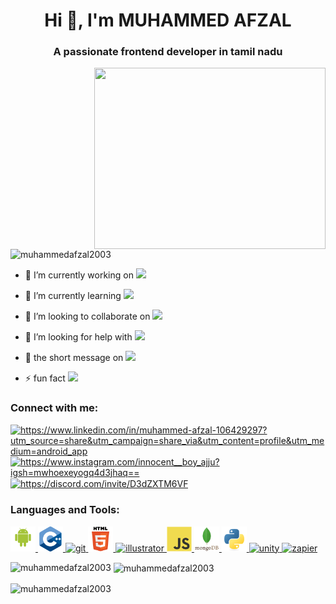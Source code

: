 <h1 align="center">Hi 👋, I'm MUHAMMED AFZAL</h1>
<h3 align="center">A passionate frontend developer in tamil nadu</h3>
<img align="right" width="370" height="290" src="https://i.pinimg.com/originals/47/f0/34/47f0342cec72b800463bf003eac1257e.gif">
<p align="left"> <img src="https://komarev.com/ghpvc/?username=muhammedafzal2003&label=Profile%20views&color=0e75b6&style=flat" alt="muhammedafzal2003" /> </p>

- 🔭 I’m currently working on
 [<img src="https://img.shields.io/badge/Telegram-2CA5E0?style=for-the-badge&logo=telegram&logoColor=white" />](https://t.me/+pTB4BwLjw3dlNzA1)
- 🌱 I’m currently learning [<img src="https://img.shields.io/badge/Python-3776AB?style=for-the-badge&logo=python&logoColor=white" />](https://www.python.org/)

- 👯 I’m looking to collaborate on [<img src="https://img.shields.io/badge/Instagram-E4405F?style=for-the-badge&logo=instagram&logoColor=white"  />](https://www.instagram.com/innocent__boy_ajju?igsh=MWhoeXEyOGQ4d3JhaQ==)

- 🤝 I’m looking for help with 
 [<img src="https://img.shields.io/badge/Telegram-2CA5E0?style=for-the-badge&logo=telegram&logoColor=white" />](https://t.me/+pTB4BwLjw3dlNzA1)
- 💬 the short message on [<img src="https://img.shields.io/badge/Discord-7289DA?style=for-the-badge&logo=discord&logoColor=white" />](https://discord.com/invite/D3dZXTM6VF)

- ⚡ fun fact  [<img src="https://img.shields.io/badge/Blogger-FF5722?style=for-the-badge&logo=blogger&logoColor=white" />](http://afzalstargalaxy.blogspot.com/2024/07/star-galaxy.html)

<h3 align="left">Connect with me:</h3>
<p align="left">
<a href="https://linkedin.com/in/https://www.linkedin.com/in/muhammed-afzal-106429297?utm_source=share&utm_campaign=share_via&utm_content=profile&utm_medium=android_app" target="blank"><img align="center" src="https://raw.githubusercontent.com/rahuldkjain/github-profile-readme-generator/master/src/images/icons/Social/linked-in-alt.svg" alt="https://www.linkedin.com/in/muhammed-afzal-106429297?utm_source=share&utm_campaign=share_via&utm_content=profile&utm_medium=android_app" height="30" width="40" /></a>
<a href="https://instagram.com/https://www.instagram.com/innocent__boy_ajju?igsh=mwhoexeyogq4d3jhaq==" target="blank"><img align="center" src="https://raw.githubusercontent.com/rahuldkjain/github-profile-readme-generator/master/src/images/icons/Social/instagram.svg" alt="https://www.instagram.com/innocent__boy_ajju?igsh=mwhoexeyogq4d3jhaq==" height="30" width="40" /></a>
<a href="https://discord.gg/https://discord.com/invite/D3dZXTM6VF" target="blank"><img align="center" src="https://raw.githubusercontent.com/rahuldkjain/github-profile-readme-generator/master/src/images/icons/Social/discord.svg" alt="https://discord.com/invite/D3dZXTM6VF" height="30" width="40" /></a>
</p>

<h3 align="left">Languages and Tools:</h3>
<p align="left"> <a href="https://developer.android.com" target="_blank" rel="noreferrer"> <img src="https://raw.githubusercontent.com/devicons/devicon/master/icons/android/android-original-wordmark.svg" alt="android" width="40" height="40"/> </a> <a href="https://www.w3schools.com/cpp/" target="_blank" rel="noreferrer"> <img src="https://raw.githubusercontent.com/devicons/devicon/master/icons/cplusplus/cplusplus-original.svg" alt="cplusplus" width="40" height="40"/> </a> <a href="https://git-scm.com/" target="_blank" rel="noreferrer"> <img src="https://www.vectorlogo.zone/logos/git-scm/git-scm-icon.svg" alt="git" width="40" height="40"/> </a> <a href="https://www.w3.org/html/" target="_blank" rel="noreferrer"> <img src="https://raw.githubusercontent.com/devicons/devicon/master/icons/html5/html5-original-wordmark.svg" alt="html5" width="40" height="40"/> </a> <a href="https://www.adobe.com/in/products/illustrator.html" target="_blank" rel="noreferrer"> <img src="https://www.vectorlogo.zone/logos/adobe_illustrator/adobe_illustrator-icon.svg" alt="illustrator" width="40" height="40"/> </a> <a href="https://developer.mozilla.org/en-US/docs/Web/JavaScript" target="_blank" rel="noreferrer"> <img src="https://raw.githubusercontent.com/devicons/devicon/master/icons/javascript/javascript-original.svg" alt="javascript" width="40" height="40"/> </a> <a href="https://www.mongodb.com/" target="_blank" rel="noreferrer"> <img src="https://raw.githubusercontent.com/devicons/devicon/master/icons/mongodb/mongodb-original-wordmark.svg" alt="mongodb" width="40" height="40"/> </a> <a href="https://www.python.org" target="_blank" rel="noreferrer"> <img src="https://raw.githubusercontent.com/devicons/devicon/master/icons/python/python-original.svg" alt="python" width="40" height="40"/> </a> <a href="https://unity.com/" target="_blank" rel="noreferrer"> <img src="https://www.vectorlogo.zone/logos/unity3d/unity3d-icon.svg" alt="unity" width="40" height="40"/> </a> <a href="https://zapier.com" target="_blank" rel="noreferrer"> <img src="https://www.vectorlogo.zone/logos/zapier/zapier-icon.svg" alt="zapier" width="40" height="40"/> </a> </p>

<p><img align="left" src="https://github-readme-stats.vercel.app/api/top-langs?username=muhammedafzal2003&show_icons=true&locale=en&layout=compact" alt="muhammedafzal2003" /></p>

<p>&nbsp;<img align="center" src="https://github-readme-stats.vercel.app/api?username=muhammedafzal2003&show_icons=true&locale=en" alt="muhammedafzal2003" /></p>

<p><img align="center" src="https://github-readme-streak-stats.herokuapp.com/?user=muhammedafzal2003&" alt="muhammedafzal2003" /></p>
